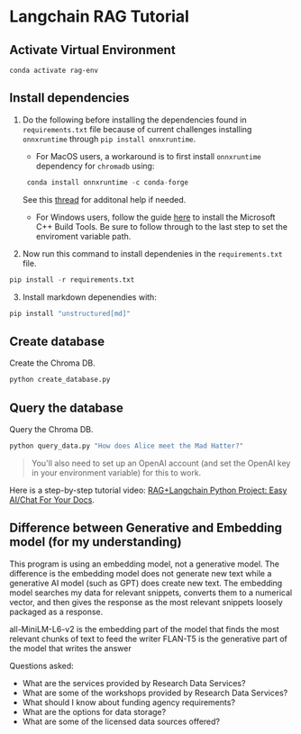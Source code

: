 # Langchain RAG Tutorial

## Activate Virtual Environment
```
conda activate rag-env
```

## Install dependencies

1. Do the following before installing the dependencies found in `requirements.txt` file because of current challenges installing `onnxruntime` through `pip install onnxruntime`. 

    - For MacOS users, a workaround is to first install `onnxruntime` dependency for `chromadb` using:

    ```python
     conda install onnxruntime -c conda-forge
    ```
    See this [thread](https://github.com/microsoft/onnxruntime/issues/11037) for additonal help if needed. 

     - For Windows users, follow the guide [here](https://github.com/bycloudai/InstallVSBuildToolsWindows?tab=readme-ov-file) to install the Microsoft C++ Build Tools. Be sure to follow through to the last step to set the enviroment variable path.


2. Now run this command to install dependenies in the `requirements.txt` file. 

```python
pip install -r requirements.txt
```

3. Install markdown depenendies with: 

```python
pip install "unstructured[md]"
```

## Create database

Create the Chroma DB.

```python
python create_database.py
```

## Query the database

Query the Chroma DB.

```python
python query_data.py "How does Alice meet the Mad Hatter?"
```

> You'll also need to set up an OpenAI account (and set the OpenAI key in your environment variable) for this to work.

Here is a step-by-step tutorial video: [RAG+Langchain Python Project: Easy AI/Chat For Your Docs](https://www.youtube.com/watch?v=tcqEUSNCn8I&ab_channel=pixegami).

## Difference between Generative and Embedding model (for my understanding)
This program is using an embedding model, not a generative model. The difference is the embedding model does not generate new text while a generative AI model (such as GPT) does create new text. The embedding model searches my data for relevant snippets, converts them to a numerical vector, and then gives the response as the most relevant snippets loosely packaged as a response.

all-MiniLM-L6-v2 is the embedding part of the model that finds the most relevant chunks of text to feed the writer
FLAN-T5 is the generative part of the model that writes the answer


Questions asked:
- What are the services provided by Research Data Services?
- What are some of the workshops provided by Research Data Services?
- What should I know about funding agency requirements?
- What are the options for data storage?
- What are some of the licensed data sources offered?
